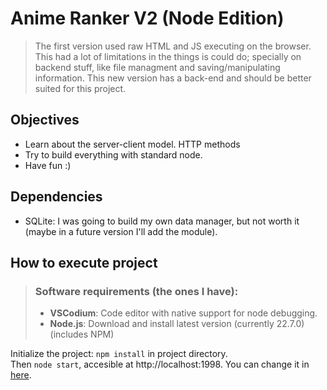 # Anime Ranker V2 (Node Edition)

> The first version used raw HTML and JS executing on the browser. This had a lot of limitations in the things is could do; specially on backend stuff, like file managment and saving/manipulating information. This new version has a back-end and should be better suited for this project.

## Objectives
- Learn about the server-client model. HTTP methods
- Try to build everything with standard node.
- Have fun :)

## Dependencies
- SQLite: I was going to build my own data manager, but not worth it (maybe in a future version I'll add the module).

## How to execute project
> ### **Software requirements (the ones I have):** <br>
> - **VSCodium**: Code editor with native support for node debugging.
> - **Node.js**: Download and install latest version (currently 22.7.0) (includes NPM)

Initialize the project: ```npm install``` in project directory. <br>
Then ```node start```, accesible at http://localhost:1998. You can change it in [here](bin/nyanMain.js).